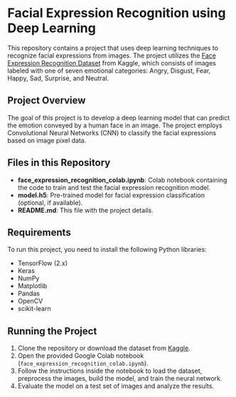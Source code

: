 # Facial Expression Recognition using Deep Learning

This repository contains a project that uses deep learning techniques to recognize facial expressions from images. The project utilizes the [Face Expression Recognition Dataset](https://www.kaggle.com/datasets/jonathanoheix/face-expression-recognition-dataset) from Kaggle, which consists of images labeled with one of seven emotional categories: Angry, Disgust, Fear, Happy, Sad, Surprise, and Neutral.

## Project Overview

The goal of this project is to develop a deep learning model that can predict the emotion conveyed by a human face in an image. The project employs Convolutional Neural Networks (CNN) to classify the facial expressions based on image pixel data.

## Files in this Repository

- **face_expression_recognition_colab.ipynb**: Colab notebook containing the code to train and test the facial expression recognition model.
- **model.h5**: Pre-trained model for facial expression classification (optional, if available).
- **README.md**: This file with the project details.

## Requirements

To run this project, you need to install the following Python libraries:

- TensorFlow (2.x)
- Keras
- NumPy
- Matplotlib
- Pandas
- OpenCV
- scikit-learn

## Running the Project

1. Clone the repository or download the dataset from [Kaggle](https://www.kaggle.com/datasets/jonathanoheix/face-expression-recognition-dataset).
2. Open the provided Google Colab notebook (`face_expression_recognition_colab.ipynb`).
3. Follow the instructions inside the notebook to load the dataset, preprocess the images, build the model, and train the neural network.
4. Evaluate the model on a test set of images and analyze the results.
